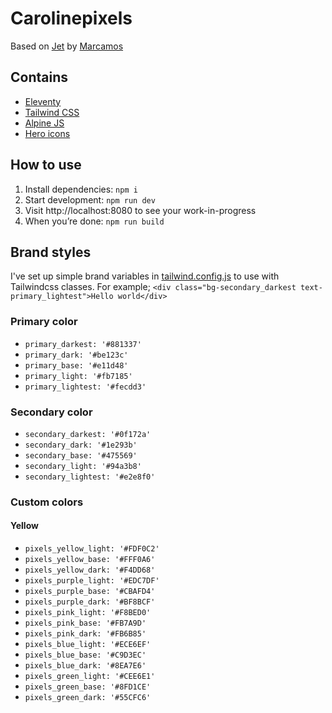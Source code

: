 
# Carolinepixels

Based on [Jet](https://github.com/marcamos/jet/) by [Marcamos](https://github.com/marcamos/)

## Contains
- [Eleventy](https://www.11ty.dev/)
- [Tailwind CSS](https://tailwindcss.com/)
- [Alpine JS](https://aplinejs.dev/)
- [Hero icons](https://heroicons.com/)

## How to use
1. Install dependencies: `npm i`
2. Start development: `npm run dev`
3. Visit http://localhost:8080 to see your work-in-progress
4. When you’re done: `npm run build`


## Brand styles
I've set up simple brand variables in [tailwind.config.js]() to use with Tailwindcss classes.
For example; `<div class="bg-secondary_darkest text-primary_lightest">Hello world</div>`

### Primary color
- `primary_darkest: '#881337'` 
- `primary_dark: '#be123c'` 
- `primary_base: '#e11d48'` 
- `primary_light: '#fb7185'` 
- `primary_lightest: '#fecdd3'` 

### Secondary color
- `secondary_darkest: '#0f172a'` 
- `secondary_dark: '#1e293b'` 
- `secondary_base: '#475569'` 
- `secondary_light: '#94a3b8'` 
- `secondary_lightest: '#e2e8f0'`

### Custom colors

#### Yellow
- `pixels_yellow_light: '#FDF0C2'` 
- `pixels_yellow_base: '#FFF0A6'` 
- `pixels_yellow_dark: '#F4DD68'` 
- `pixels_purple_light: '#EDC7DF'` 
- `pixels_purple_base: '#CBAFD4'` 
- `pixels_purple_dark: '#BF8BCF'` 
- `pixels_pink_light: '#F8BED0'` 
- `pixels_pink_base: '#FB7A9D'` 
- `pixels_pink_dark: '#FB6B85'` 
- `pixels_blue_light: '#ECE6EF'` 
- `pixels_blue_base: '#C9D3EC'` 
- `pixels_blue_dark: '#8EA7E6'` 
- `pixels_green_light: '#CEE6E1'` 
- `pixels_green_base: '#8FD1CE'` 
- `pixels_green_dark: '#55CFC6'` 

